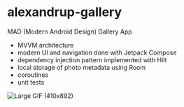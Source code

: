 # alexandrup-gallery
MAD (Modern Android Design) Gallery App
- MVVM architecture
- modern UI and navigation done with Jetpack Compose 
- dependency injection pattern implemented with Hilt
- local storage of photo metadata using Room
- coroutines
- unit tests
  
![Large GIF (410x892)](https://github.com/alexandrupele/alexandrup-gallery/assets/8121902/d8b8f44d-4a8a-44fa-b7c7-5b05853d7171)
